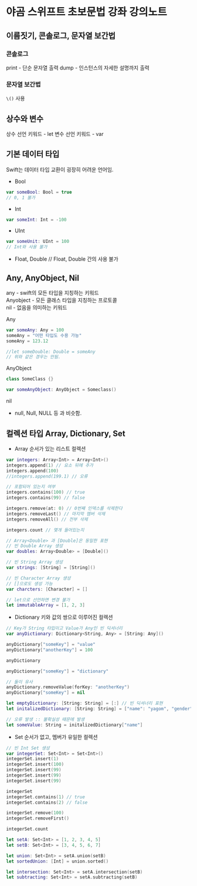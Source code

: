 # 야곰 스위프트 초보문법 강좌 강의노트

## 이름짓기, 콘솔로그, 문자열 보간법
### 콘솔로그 
print - 단순 문자열 출력
dump - 인스턴스의 자세한 설명까지 출력

### 문자열 보간법
` \() ` 사용

## 상수와 변수
상수 선언 키워드 - let
변수 선언 키워드 - var

## 기본 데이터 타입
Swift는 데이터 타입 교환이 굉장히 어려운 언어임.
- Bool  
````swift
var someBool: Bool = true
// 0, 1 불가
````
- Int  
````swift
var someInt: Int = -100
````
- UInt  
````swift
var someUnit: UInt = 100
// Int와 사용 불가
````
- Float, Double
// Float, Double 간의 사용 불가

## Any, AnyObject, Nil
any - swift의 모든 타입을 지칭하는 키워드  
Anyobject - 모든 클래스 타입을 지칭하는 프로토콜  
nil - 없음을 의미하는 키워드  

Any
````swift
var someAny: Any = 100
someAny = "어떤 타입도 수용 가능"
someAny = 123.12

//let someDouble: Double = someAny 
// 위와 같은 경우는 안됨.
````

AnyObject
````swift
class SomeClass {}

var someAnyObject: AnyObject = Someclass()
````

nil
- null, Null, NULL 등 과 비슷함.

## 컬렉션 타입 Array, Dictionary, Set
- Array
순서가 있는 리스트 컬렉션
````swift
var integers: Array<Int> = Array<Int>()
integers.append(1) // 요소 뒤에 추가
integers.append(100)
//integers.append(199.1) // 오류

// 포함되어 있는지 여부
integers.contains(100) // true
integers.contains(99) // false

integers.remove(at: 0) // 0번째 인덱스를 삭제한다
integers.removeLast() // 마지막 멤버 삭제
integers.removeAll() // 전부 삭제

integers.count // 몇개 들어있는지

// Array<Double> 과 [Double]은 동일한 표현
// 빈 Double Array 생성
var doubles: Array<Double> = [Double]()

// 빈 String Array 생성
var strings: [String] = [String]()

// 빈 Character Array 생성
// []으로도 생성 가능
var charcters: [Character] = []

// let으로 선언하면 변경 불가
let immutableArray = [1, 2, 3]

````

- Dictionary
키와 값의 쌍으로 이루어진 컬렉션
````swift
// Key가 String 타입이고 Value가 Any인 빈 딕셔너리
var anyDictionary: Dictionary<String, Any> = [String: Any]()

anyDictionary["someKey"] = "value"
anyDictionary["anotherKey"] = 100

anyDictionary

anyDictionary["someKey"] = "dictionary"

// 둘이 유사
anyDictionary.removeValue(forKey: "anotherKey")
anyDictionary["someKey"] = nil

let emptyDictionary: [String: String] = [:] // 빈 딕셔너리 표현
let initalizedDictionary: [String: String] = ["name": "yagom", "gender": "male"]

// 오류 발생 :: 불확실성 때문에 발생
let someValue: String = initalizedDictionary["name"]
````

- Set 
순서가 없고, 멤버가 유일한 컬렉션
````swift
// 빈 Int Set 생성
var integerSet: Set<Int> = Set<Int>()
integerSet.insert(1)
integerSet.insert(100)
integerSet.insert(99)
integerSet.insert(99)
integerSet.insert(99)

integerSet
integerSet.contains(1) // true
integerSet.contains(2) // false

integerSet.remove(100)
integerSet.removeFirst()

integerSet.count

let setA: Set<Int> = [1, 2, 3, 4, 5]
let setB: Set<Int> = [3, 4, 5, 6, 7]

let union: Set<Int> = setA.union(setB)
let sortedUnion: [Int] = union.sorted()

let intersection: Set<Int> = setA.intersection(setB)
let subtracting: Set<Int> = setA.subtracting(setB)
````